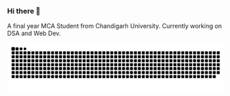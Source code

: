 ### Hi there 👋

A final year MCA Student from Chandigarh University. Currently working on DSA and Web Dev.

<!--
**adar5h/adar5h** is a ✨ _special_ ✨ repository because its `README.md` (this file) appears on your GitHub profile.

Here are some ideas to get you started:

- 🔭 I’m currently working on ...
- 🌱 I’m currently learning ...
- 👯 I’m looking to collaborate on ...
- 🤔 I’m looking for help with ...
- 💬 Ask me about ...
- 📫 How to reach me: ...
- 😄 Pronouns: ...
- ⚡ Fun fact: ...
-->

<!-- ![snake gif](https://github.com/adar5h/adar5h/blob/output/github-contribution-grid-snake.svg) -->

<p align="center">
  <img src="https://github.com/adar5h/adar5h/raw/output/github-contribution-grid-snake.svg" alt="snake"></center>
</p>
